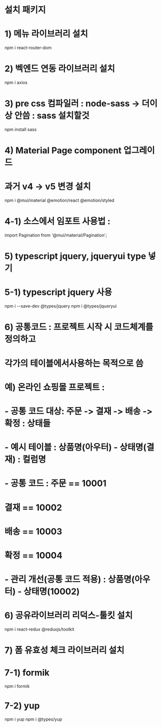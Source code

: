 # 설치 패키지 
# 1) 메뉴 라이브러리 설치
npm i react-router-dom

# 2) 벡엔드 연동 라이브러리 설치
npm i axios

# 3) pre css 컴파일러 : node-sass -> 더이상 안씀 : sass 설치할것
<!-- npm i node-sass -->
npm install sass
# 4) Material Page component 업그레이드 
# 과거 v4 -> v5 변경 설치
npm i @mui/material @emotion/react @emotion/styled

# 4-1) 소스에서 임포트 사용법 : <Pagination />
import Pagination from '@mui/material/Pagination';

# 5) typescript jquery, jqueryui type 넣기
# 5-1) typescript jquery 사용
npm i --save-dev @types/jquery
npm i @types/jqueryui

# 6) 공통코드 : 프로젝트 시작 시 코드체계를 정의하고
# 각가의 테이블에서사용하는 목적으로 씀
# 예) 온라인 쇼핑몰 프로젝트 :
# - 공통 코드 대상: 주문 -> 결재 -> 배송 -> 확정 : 상태들
# - 예시 테이블 : 상품명(아우터) - 상태명(결재) : 컬럼명
# - 공통 코드 : 주문 == 10001
#               결재 == 10002
#               배송 == 10003
#               확정 == 10004
# - 관리 개선(공통 코드 적용) : 상품명(아우터) - 상태명(10002)

# 6) 공유라이브러리 리덕스-툴킷 설치
npm i react-redux @reduxjs/toolkit

# 7) 폼 유효성 체크 라이브러리 설치
# 7-1) formik
npm i formik

# 7-2) yup
npm i yup
npm i @types/yup